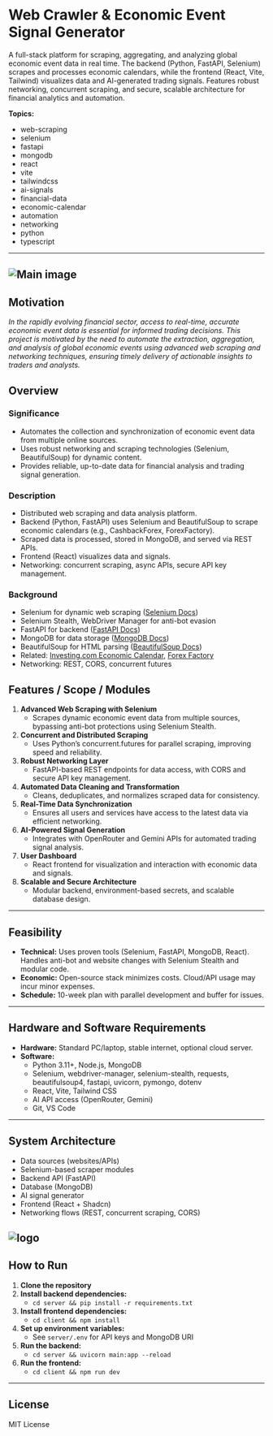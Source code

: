 # Web Crawler & Economic Event Signal Generator

A full-stack platform for scraping, aggregating, and analyzing global economic event data in real time. The backend (Python, FastAPI, Selenium) scrapes and processes economic calendars, while the frontend (React, Vite, Tailwind) visualizes data and AI-generated trading signals. Features robust networking, concurrent scraping, and secure, scalable architecture for financial analytics and automation.

**Topics:**
- web-scraping
- selenium
- fastapi
- mongodb
- react
- vite
- tailwindcss
- ai-signals
- financial-data
- economic-calendar
- automation
- networking
- python
- typescript

---

![Main image](https://res.cloudinary.com/dkb1rdtmv/image/upload/v1745091536/Screenshot_2025-04-20_002008_gvhsdn.png)
---

## Motivation
*In the rapidly evolving financial sector, access to real-time, accurate economic event data is essential for informed trading decisions. This project is motivated by the need to automate the extraction, aggregation, and analysis of global economic events using advanced web scraping and networking techniques, ensuring timely delivery of actionable insights to traders and analysts.*

## Overview

### Significance
- Automates the collection and synchronization of economic event data from multiple online sources.
- Uses robust networking and scraping technologies (Selenium, BeautifulSoup) for dynamic content.
- Provides reliable, up-to-date data for financial analysis and trading signal generation.

### Description
- Distributed web scraping and data analysis platform.
- Backend (Python, FastAPI) uses Selenium and BeautifulSoup to scrape economic calendars (e.g., CashbackForex, ForexFactory).
- Scraped data is processed, stored in MongoDB, and served via REST APIs.
- Frontend (React) visualizes data and signals.
- Networking: concurrent scraping, async APIs, secure API key management.

### Background
- Selenium for dynamic web scraping ([Selenium Docs](https://www.selenium.dev/documentation/))
- Selenium Stealth, WebDriver Manager for anti-bot evasion
- FastAPI for backend ([FastAPI Docs](https://fastapi.tiangolo.com/))
- MongoDB for data storage ([MongoDB Docs](https://www.mongodb.com/docs/))
- BeautifulSoup for HTML parsing ([BeautifulSoup Docs](https://www.crummy.com/software/BeautifulSoup/))
- Related: [Investing.com Economic Calendar](https://www.investing.com/economic-calendar/), [Forex Factory](https://www.forexfactory.com/calendar)
- Networking: REST, CORS, concurrent futures


## Features / Scope / Modules

1. **Advanced Web Scraping with Selenium**
   - Scrapes dynamic economic event data from multiple sources, bypassing anti-bot protections using Selenium Stealth.
2. **Concurrent and Distributed Scraping**
   - Uses Python’s concurrent.futures for parallel scraping, improving speed and reliability.
3. **Robust Networking Layer**
   - FastAPI-based REST endpoints for data access, with CORS and secure API key management.
4. **Automated Data Cleaning and Transformation**
   - Cleans, deduplicates, and normalizes scraped data for consistency.
5. **Real-Time Data Synchronization**
   - Ensures all users and services have access to the latest data via efficient networking.
6. **AI-Powered Signal Generation**
   - Integrates with OpenRouter and Gemini APIs for automated trading signal analysis.
7. **User Dashboard**
   - React frontend for visualization and interaction with economic data and signals.
8. **Scalable and Secure Architecture**
   - Modular backend, environment-based secrets, and scalable database design.

---


## Feasibility

- **Technical:** Uses proven tools (Selenium, FastAPI, MongoDB, React). Handles anti-bot and website changes with Selenium Stealth and modular code.
- **Economic:** Open-source stack minimizes costs. Cloud/API usage may incur minor expenses.
- **Schedule:** 10-week plan with parallel development and buffer for issues.

---

## Hardware and Software Requirements

- **Hardware:** Standard PC/laptop, stable internet, optional cloud server.
- **Software:**
  - Python 3.11+, Node.js, MongoDB
  - Selenium, webdriver-manager, selenium-stealth, requests, beautifulsoup4, fastapi, uvicorn, pymongo, dotenv
  - React, Vite, Tailwind CSS
  - AI API access (OpenRouter, Gemini)
  - Git, VS Code

---

## System Architecture

- Data sources (websites/APIs)
- Selenium-based scraper modules
- Backend API (FastAPI)
- Database (MongoDB)
- AI signal generator
- Frontend (React + Shadcn)
- Networking flows (REST, concurrent scraping, CORS)

![logo](https://res.cloudinary.com/dkb1rdtmv/image/upload/v1745092521/mermaid-diagram-2025-04-20-005507_wa543w.png)
---

## How to Run

1. **Clone the repository**
2. **Install backend dependencies:**
   - `cd server && pip install -r requirements.txt`
3. **Install frontend dependencies:**
   - `cd client && npm install`
4. **Set up environment variables:**
   - See `server/.env` for API keys and MongoDB URI
5. **Run the backend:**
   - `cd server && uvicorn main:app --reload`
6. **Run the frontend:**
   - `cd client && npm run dev`

---

## License

MIT License

